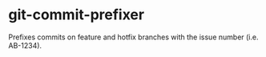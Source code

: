 # git-commit-prefixer
Prefixes commits on feature and hotfix branches with the issue number (i.e. AB-1234).
